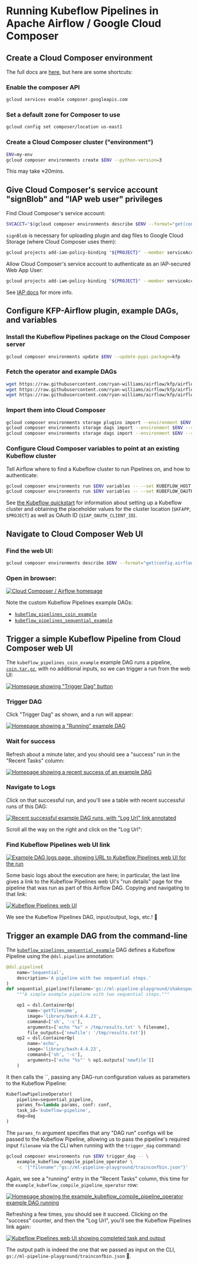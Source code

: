 # Running Kubeflow Pipelines in Apache Airflow / Google Cloud Composer

## Create a Cloud Composer environment
The full docs are [here](https://cloud.google.com/composer/docs/how-to/managing/creating), but here are some shortcuts:

### Enable the composer API
```bash
gcloud services enable composer.googleapis.com
```

### Set a default zone for Composer to use
```bash
gcloud config set composer/location us-east1
```

### Create a Cloud Composer cluster ("environment")
```bash
ENV=my-env
gcloud composer environments create $ENV --python-version=3
```

This may take ≈20mins.

## Give Cloud Composer's service account "signBlob" and "IAP web user" privileges
Find Cloud Composer's service account:
```bash
SVCACCT="$(gcloud composer environments describe $ENV --format="get(config.nodeConfig.serviceAccount)")"
```

`signBlob` is necessary for uploading plugin and dag files to Google Cloud Storage (where Cloud Composer uses them):
```bash
gcloud projects add-iam-policy-binding "${PROJECT}" --member serviceAccount:"${SVCACCT}" --role roles/iam.serviceAccountTokenCreator
```

Allow Cloud Composer's service account to authenticate as an IAP-secured Web App User:
```bash
gcloud projects add-iam-policy-binding "${PROJECT}" --member serviceAccount:"${SVCACCT}" --role roles/iap.httpsResourceAccessor
```
See [IAP docs](https://cloud.google.com/iap/docs/managing-access) for more info.

## Configure KFP-Airflow plugin, example DAGs, and variables

### Install the Kubeflow Pipelines package on the Cloud Composer server
```bash
gcloud composer environments update $ENV --update-pypi-package=kfp
```

### Fetch the operator and example DAGs
```bash
wget https://raw.githubusercontent.com/ryan-williams/airflow/kfp/airflow/contrib/operators/gcp_kubeflow_pipeline.py
wget https://raw.githubusercontent.com/ryan-williams/airflow/kfp/airflow/contrib/example_dags/kubeflow_pipelines_coin_example.py
wget https://raw.githubusercontent.com/ryan-williams/airflow/kfp/airflow/contrib/example_dags/kubeflow_pipelines_sequential_example.py
```

### Import them into Cloud Composer
```bash
gcloud composer environments storage plugins import --environment $ENV --source gcp_kubeflow_pipeline.py
gcloud composer environments storage dags import --environment $ENV --source kubeflow_pipelines_coin_example.py
gcloud composer environments storage dags import --environment $ENV --source kubeflow_pipelines_sequential_example.py
```

### Configure Cloud Composer variables to point at an existing Kubeflow cluster
Tell Airflow where to find a Kubeflow cluster to run Pipelines on, and how to authenticate:
```bash
gcloud composer environments run $ENV variables -- --set KUBEFLOW_HOST "https://${KFAPP}.endpoints.${PROJECT}.cloud.goog/pipeline"
gcloud composer environments run $ENV variables -- --set KUBEFLOW_OAUTH_CLIENT_ID "$IAP_OAUTH_CLIENT_ID"
```

See [the Kubeflow quickstart](https://www.kubeflow.org/docs/gke/deploy/deploy-cli/) for information about setting up a Kubeflow cluster and obtaining the placeholder values for the cluster location (`$KFAPP`, `$PROJECT`) as well as OAuth ID (`$IAP_OAUTH_CLIENT_ID`).

## Navigate to Cloud Composer Web UI

### Find the web UI:
```bash
gcloud composer environments describe $ENV --format="get(config.airflowUri)"
```

### Open in browser:

[![Cloud Composer / Airflow homepage](https://cl.ly/1608a97d6613/homepage1-1300x470.png)](https://cl.ly/1608a97d6613/homepage1-1300x470.png)

Note the custom Kubeflow Pipelines example DAGs:
- [`kubeflow_pipelines_coin_example`](https://github.com/ryan-williams/airflow/blob/kfp/airflow/contrib/example_dags/kubeflow_pipelines_coin_example.py#L35)
- [`kubeflow_pipelines_sequential_example`](https://github.com/ryan-williams/airflow/blob/kfp/airflow/contrib/example_dags/kubeflow_pipelines_sequential_example.py#L37)

## Trigger a simple Kubeflow Pipeline from Cloud Composer web UI
The `kubeflow_pipelines_coin_example` example DAG runs a pipeline, [`coin.tar.gz`](https://storage.googleapis.com/ml-pipeline-playground/coin.tar.gz), with no additional inputs, so we can trigger a run from the web UI:

[![Homepage showing "Trigger Dag" button](https://d3vv6lp55qjaqc.cloudfront.net/items/3d150P1s0r2f3f3B093E/%5B8db82c0ef48d58f8accd6a06ec07f172%5D_homepage2-1300x470.png)](https://cl.ly/7157a74796b8)

### Trigger DAG
Click "Trigger Dag" as shown, and a run will appear:

[![Homepage showing a "Running" example DAG](https://cl.ly/c632e7e362e6/[7cfb5f2d83145e5b5263d2f255f0a59d]_running-1300x530.png)](https://cl.ly/c632e7e362e6)

### Wait for success
Refresh about a minute later, and you should see a "success" run in the "Recent Tasks" column:

[![Homepage showing a recent success of an example DAG](https://cl.ly/7977176453c2/[ae37c5b84b66b21ac6db48393fe42b6c]_Screen%20Shot%202019-06-24%20at%2012.36.46%20AM.png)](https://cl.ly/7977176453c2/[ae37c5b84b66b21ac6db48393fe42b6c]_Screen%20Shot%202019-06-24%20at%2012.36.46%20AM.png)

### Navigate to Logs
Click on that successful run, and you'll see a table with recent successful runs of this DAG:

[![Recent successful example DAG runs, with "Log Url" link annotated](https://cl.ly/2f5313b5a7a1/[b16f74f02e87e330e78e66be10dd949f]_Screen%20Shot%202019-06-24%20at%2012.39.18%20AM.png)](https://cl.ly/2f5313b5a7a1/[b16f74f02e87e330e78e66be10dd949f]_Screen%20Shot%202019-06-24%20at%2012.39.18%20AM.png)

Scroll all the way on the right and click on the "Log Url":

### Find Kubeflow Pipelines web UI link

[![Example DAG logs page, showing URL to Kubeflow Pipelines web UI for the run](https://cl.ly/3231486ea992/[ea9c6fdf0f95ca93ff91a5c5dde196b0]_Screen%20Shot%202019-06-24%20at%2012.48.03%20AM.png)](https://cl.ly/3231486ea992/[ea9c6fdf0f95ca93ff91a5c5dde196b0]_Screen%20Shot%202019-06-24%20at%2012.48.03%20AM.png)

Some basic logs about the execution are here; in particular, the last line gives a link to the Kubeflow Pipelines web UI's "run details" page for the pipeline that was run as part of this Airflow DAG. Copying and navigating to that link:

[![Kubeflow Pipelines web UI](https://cl.ly/647fccec88d1/Screen%20Shot%202019-06-24%20at%2012.51.20%20AM.png)](https://cl.ly/647fccec88d1/Screen%20Shot%202019-06-24%20at%2012.51.20%20AM.png)

We see the Kubeflow Pipelines DAG, input/output, logs, etc.! 🎉

## Trigger an example DAG from the command-line

The [`kubeflow_pipelines_sequential_example`](https://github.com/ryan-williams/airflow/blob/kfp/airflow/contrib/example_dags/kubeflow_pipelines_sequential_example.py#L37) DAG defines a Kubeflow Pipeline using the `@dsl.pipeline` annotation:

```python
@dsl.pipeline(
    name='Sequential',
    description='A pipeline with two sequential steps.'
)
def sequential_pipeline(filename='gs://ml-pipeline-playground/shakespeare1.txt'):
    """A simple example pipeline with two sequential steps."""

    op1 = dsl.ContainerOp(
        name='getfilename',
        image='library/bash:4.4.23',
        command=['sh', '-c'],
        arguments=['echo "%s" > /tmp/results.txt' % filename],
        file_outputs={'newfile': '/tmp/results.txt'})
    op2 = dsl.ContainerOp(
        name='echo',
        image='library/bash:4.4.23',
        command=['sh', '-c'],
        arguments=['echo "%s"' % op1.outputs['newfile']]
    )
```

It then calls the ``, passing any DAG-run configuration values as parameters to the Kubeflow Pipeline:

```python
KubeflowPipelineOperator(
    pipeline=sequential_pipeline,
    params_fn=lambda params, conf: conf,
    task_id='kubeflow-pipeline',
    dag=dag
)
```

The `params_fn` argument specifies that any "DAG run" configs will be passed to the Kubeflow Pipeline, allowing us to pass the pipeline's required input `filename` via the CLI when running with the `trigger_dag` command:

```bash
gcloud composer environments run $ENV trigger_dag -- \
    example_kubeflow_compile_pipeline_operator \
    -c '{"filename":"gs://ml-pipeline-playground/trainconfbin.json"}'
```

Again, we see a "running" entry in the "Recent Tasks" column, this time for the `example_kubeflow_compile_pipeline_operator` row:

[![Homepage showing the example_kubeflow_compile_pipeline_operator example DAG running](https://cl.ly/80e8f94bb860/[cc0d5d273ca578e25c1db41512ed4551]_Screen%20Shot%202019-06-24%20at%201.11.41%20AM.png)](https://cl.ly/80e8f94bb860/[cc0d5d273ca578e25c1db41512ed4551]_Screen%20Shot%202019-06-24%20at%201.11.41%20AM.png)

Refreshing a few times, you should see it succeed. Clicking on the "success" counter, and then the "Log Url", you'll see the Kubeflow Pipelines link again:

[![Kubeflow Pipelines web UI showing completed task and output](https://cl.ly/f0730407a4b8/[d557909bb82e8493de2bd77d22b4ffde]_Screen%20Shot%202019-06-24%20at%201.14.41%20AM.png)](https://cl.ly/f0730407a4b8/[d557909bb82e8493de2bd77d22b4ffde]_Screen%20Shot%202019-06-24%20at%201.14.41%20AM.png)

The output path is indeed the one that we passed as input on the CLI, `gs://ml-pipeline-playground/trainconfbin.json` 🎉.
